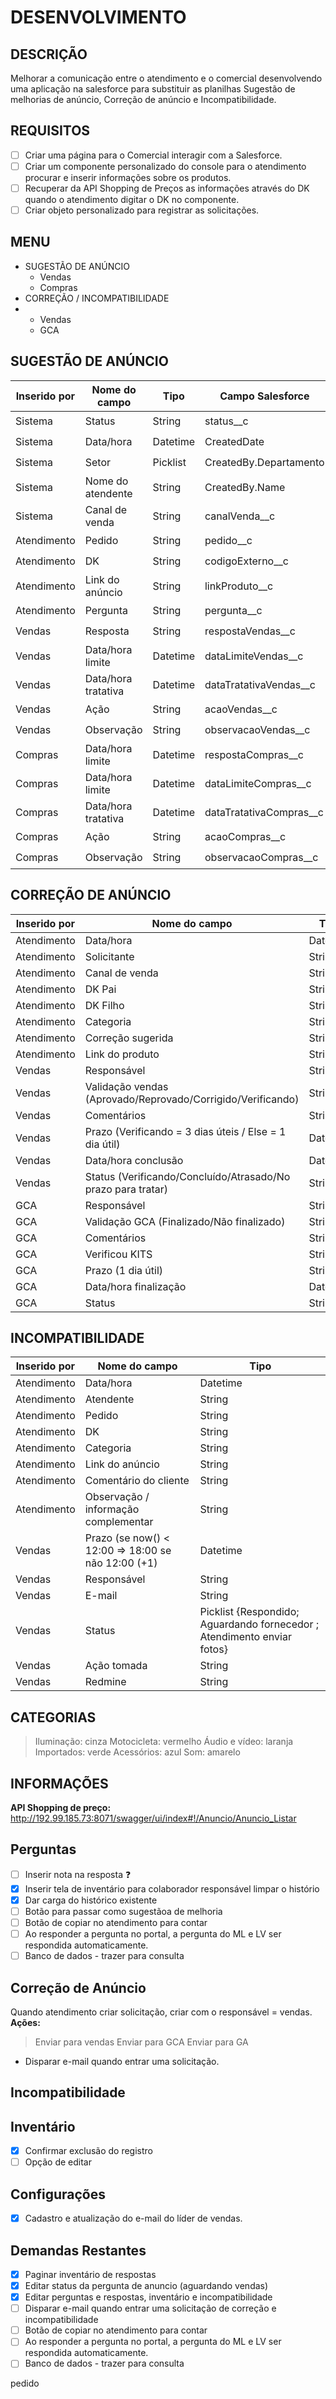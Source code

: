 # DESENVOLVIMENTO
## DESCRIÇÃO
Melhorar a comunicação entre o atendimento e o comercial desenvolvendo uma aplicação na salesforce para substituir as planilhas Sugestão de melhorias de anúncio, Correção de anúncio e Incompatibilidade.

## REQUISITOS

- [ ] Criar uma página para o Comercial interagir com a Salesforce.
- [ ] Criar um componente personalizado do console para o atendimento procurar e inserir informações sobre os produtos.
- [ ] Recuperar da API Shopping de Preços as informações através do DK quando o atendimento digitar o DK no componente.
- [ ] Criar objeto personalizado para registrar as solicitações.

## MENU
- SUGESTÃO DE ANÚNCIO
	- Vendas
	- Compras
- CORREÇÃO / INCOMPATIBILIDADE
- 	- Vendas
	- GCA

## SUGESTÃO DE ANÚNCIO
|Inserido por| Nome do campo | Tipo | Campo Salesforce | Criado? |
|--|--|--|--|--|
| Sistema | Status| String | status__c | :heavy_check_mark:
| Sistema | Data/hora | Datetime | CreatedDate | :heavy_check_mark:
| Sistema | Setor| Picklist | CreatedBy.Departamento| :heavy_check_mark:
| Sistema | Nome do atendente| String | CreatedBy.Name | :heavy_check_mark:
| Sistema | Canal de venda| String | canalVenda__c | :heavy_check_mark:
| Atendimento | Pedido| String | pedido__c | :heavy_check_mark:
| Atendimento | DK| String | codigoExterno__c | :heavy_check_mark:
| Atendimento | Link do anúncio| String | linkProduto__c | :heavy_check_mark:
| Atendimento | Pergunta| String | pergunta__c | :heavy_check_mark:
| Vendas | Resposta| String | respostaVendas__c | :heavy_check_mark:
| Vendas | Data/hora limite| Datetime | dataLimiteVendas__c | :heavy_check_mark:
| Vendas | Data/hora tratativa| Datetime | dataTratativaVendas__c | :heavy_check_mark:
| Vendas | Ação| String | acaoVendas__c | :heavy_check_mark:
| Vendas | Observação | String | observacaoVendas__c | :heavy_check_mark:
| Compras | Data/hora limite| Datetime | respostaCompras__c | :heavy_check_mark:
| Compras | Data/hora limite| Datetime | dataLimiteCompras__c | :heavy_check_mark:
| Compras | Data/hora tratativa| Datetime | dataTratativaCompras__c | :heavy_check_mark:
| Compras | Ação| String | acaoCompras__c | :heavy_check_mark:
| Compras | Observação| String | observacaoCompras__c | :heavy_check_mark:


## CORREÇÃO DE ANÚNCIO
|Inserido por| Nome do campo | Tipo |
|--|--|--|
| Atendimento | Data/hora | Datetime |
| Atendimento | Solicitante | String |
| Atendimento | Canal de venda | String |
| Atendimento | DK Pai | String |
| Atendimento | DK Filho | String |
| Atendimento | Categoria | String |
| Atendimento | Correção sugerida | String |
| Atendimento | Link do produto | String |
| Vendas | Responsável | String |
| Vendas | Validação vendas (Aprovado/Reprovado/Corrigido/Verificando)| String |
| Vendas | Comentários| String |
| Vendas | Prazo (Verificando = 3 dias úteis / Else = 1 dia útil)| Datetime |
| Vendas | Data/hora conclusão| Datetime |
| Vendas | Status (Verificando/Concluído/Atrasado/No prazo para tratar) | String |
| GCA | Responsável | String |
| GCA | Validação GCA (Finalizado/Não finalizado) | String |
| GCA | Comentários | String |
| GCA | Verificou KITS | String |
| GCA | Prazo (1 dia útil) | String |
| GCA | Data/hora finalização | Datetime |
| GCA | Status| String |


## INCOMPATIBILIDADE
|Inserido por| Nome do campo | Tipo |
|--|--|--|
| Atendimento | Data/hora | Datetime |
| Atendimento | Atendente | String |
| Atendimento | Pedido | String |
| Atendimento | DK | String |
| Atendimento | Categoria | String |
| Atendimento | Link do anúncio| String |
| Atendimento | Comentário do cliente| String |
| Atendimento | Observação / informação complementar| String |
| Vendas | Prazo (se now() < 12:00 => 18:00 se não 12:00 (+1) | Datetime |
| Vendas | Responsável| String |
| Vendas | E-mail| String |
| Vendas | Status| Picklist {Respondido; Aguardando fornecedor ; Atendimento enviar fotos} |
| Vendas | Ação tomada| String |
| Vendas | Redmine| String |

## CATEGORIAS
> Iluminação: cinza
> Motocicleta: vermelho
> Áudio e vídeo: laranja
> Importados: verde
> Acessórios: azul
> Som: amarelo



## INFORMAÇÕES
**API Shopping de preço:** http://192.99.185.73:8071/swagger/ui/index#!/Anuncio/Anuncio_Listar

## Perguntas
- [ ] Inserir nota na resposta :question:
- [x] Inserir tela de inventário para colaborador responsável limpar o histório
- [x] Dar carga do histórico existente
- [ ] Botão para passar como sugestãoa de melhoria
- [ ] Botão de copiar no atendimento para contar 
- [ ] Ao responder a pergunta no portal, a pergunta do ML e LV ser respondida automaticamente.
- [ ] Banco de dados - trazer para consulta

## Correção de Anúncio
Quando atendimento criar solicitação, criar com o responsável = vendas.
**Ações:**
> Enviar para vendas
> Enviar para GCA
> Enviar para GA

- Disparar e-mail quando entrar uma solicitação.

## Incompatibilidade

## Inventário
- [x] Confirmar exclusão do registro
- [ ] Opção de editar

## Configurações
- [x] Cadastro e atualização do e-mail do líder de vendas.

## Demandas Restantes
- [x] Paginar inventário de respostas
- [x] Editar status da pergunta de anuncio (aguardando vendas)
- [x] Editar perguntas e respostas, inventário e incompatibilidade
- [ ] Disparar e-mail quando entrar uma solicitação de correção e incompatibilidade
- [ ] Botão de copiar no atendimento para contar 
- [ ] Ao responder a pergunta no portal, a pergunta do ML e LV ser respondida automaticamente.
- [ ] Banco de dados - trazer para consulta

pedido
<!--stackedit_data:
eyJoaXN0b3J5IjpbMTkwMjU5ODIyMCwtNTUyMDEyNDU5LC04Mz
U0NTc3OTUsLTc5MzY4MzcxMiwtNDI4MDkyOTE1LC0zNzg1MjQ5
MDIsNjMzMDkyMzYwLC05NDk4NDg4NjksLTE4MzEyNjIxMTUsMT
E5Mjk2NjQzOCw2Mjc3NjkwNzgsLTIwOTgyODEwNjYsLTEwMTEy
ODc2NzJdfQ==
-->